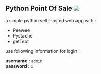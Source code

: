 ## Python Point Of Sale <img src="https://travis-ci.org/SiamandMaroufi/PythonPOS.svg?branch=master" />

a simple python self-hosted web app with :

* Peewee
* Pystache
* getText

use following information for login:

**username :** `admin`  
**password :** `1`
